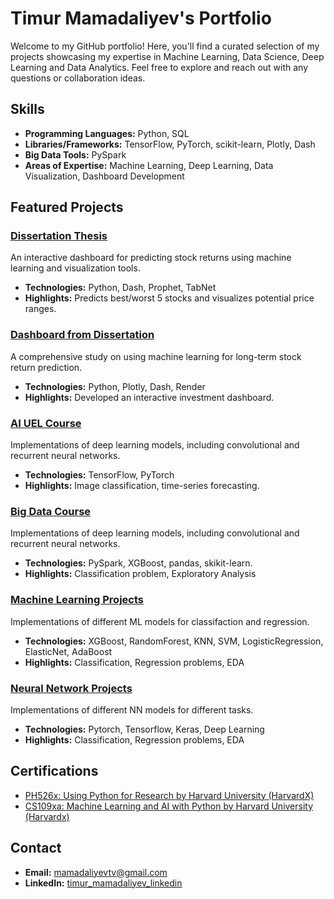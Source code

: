 # Timur Mamadaliyev's Portfolio

Welcome to my GitHub portfolio! Here, you'll find a curated selection of my projects showcasing my expertise in Machine Learning, Data Science, Deep Learning and Data Analytics. Feel free to explore and reach out with any questions or collaboration ideas.

## Skills
- **Programming Languages:** Python, SQL
- **Libraries/Frameworks:** TensorFlow, PyTorch, scikit-learn, Plotly, Dash
- **Big Data Tools:** PySpark
- **Areas of Expertise:** Machine Learning, Deep Learning, Data Visualization, Dashboard Development


## Featured Projects

### [Dissertation Thesis](https://github.com/TimurMMD/Dissertation_Thesis)
An interactive dashboard for predicting stock returns using machine learning and visualization tools. 
- **Technologies:** Python, Dash, Prophet, TabNet
- **Highlights:** Predicts best/worst 5 stocks and visualizes potential price ranges.

### [Dashboard from Dissertation](https://github.com/TimurMMD/dashboard)
A comprehensive study on using machine learning for long-term stock return prediction.
- **Technologies:** Python, Plotly, Dash, Render
- **Highlights:** Developed an interactive investment dashboard.

### [AI UEL Course](https://github.com/TimurMMD/AI_LSBF-UEL_project)
Implementations of deep learning models, including convolutional and recurrent neural networks. 
- **Technologies:** TensorFlow, PyTorch
- **Highlights:** Image classification, time-series forecasting.

### [Big Data Course](https://github.com/TimurMMD/Big-Data-UEL-project)
Implementations of deep learning models, including convolutional and recurrent neural networks. 
- **Technologies:** PySpark, XGBoost, pandas, skikit-learn. 
- **Highlights:** Classification problem, Exploratory Analysis

### [Machine Learning Projects](https://github.com/TimurMMD/ML_projects)
Implementations of different ML models for classifaction and regression.
- **Technologies:** XGBoost, RandomForest, KNN, SVM, LogisticRegression, ElasticNet, AdaBoost
- **Highlights:** Classification, Regression problems, EDA

### [Neural Network Projects](https://github.com/TimurMMD/NN_projects)
Implementations of different NN models for different tasks.
- **Technologies:** Pytorch, Tensorflow, Keras, Deep Learning
- **Highlights:** Classification, Regression problems, EDA

## Certifications
- [PH526x: Using Python for Research by Harvard University (HarvardX)](https://courses.edx.org/certificates/a7a45321615d4040b0488909db26da71)
- [CS109xa: Machine Learning and AI with Python by Harvard University (Harvardx)](https://courses.edx.org/certificates/4038e3012a87416c9e599cdd9a242f6f)

## Contact
- **Email:** mamadaliyevtv@gmail.com
- **LinkedIn:** [timur_mamadaliyev_linkedin](https://www.linkedin.com/in/timur-mamadaliyev-52b9932b1/)

